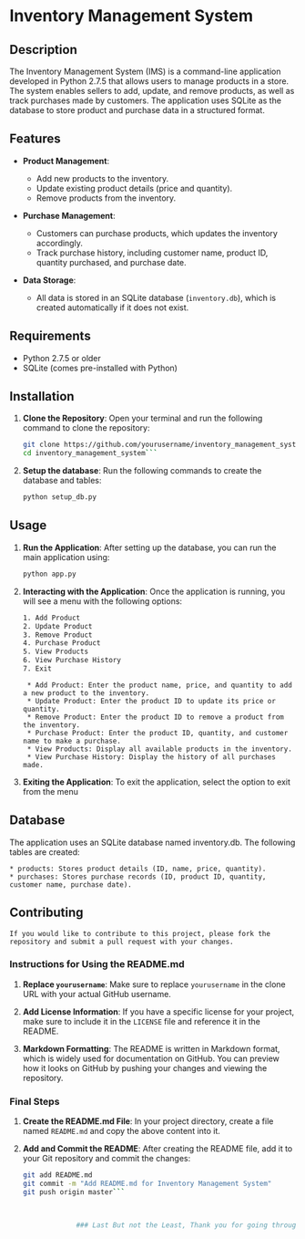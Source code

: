 # Inventory Management System

## Description

The Inventory Management System (IMS) is a command-line application developed in Python 2.7.5 that allows users to manage products in a store. The system enables sellers to add, update, and remove products, as well as track purchases made by customers. The application uses SQLite as the database to store product and purchase data in a structured format.

## Features

- **Product Management**: 
  - Add new products to the inventory.
  - Update existing product details (price and quantity).
  - Remove products from the inventory.

- **Purchase Management**: 
  - Customers can purchase products, which updates the inventory accordingly.
  - Track purchase history, including customer name, product ID, quantity purchased, and purchase date.

- **Data Storage**: 
  - All data is stored in an SQLite database (`inventory.db`), which is created automatically if it does not exist.

## Requirements

- Python 2.7.5 or older
- SQLite (comes pre-installed with Python)

## Installation

1. **Clone the Repository**:
   Open your terminal and run the following command to clone the repository:
   ```bash
   git clone https://github.com/yourusername/inventory_management_system.git
   cd inventory_management_system```

2. **Setup the database**:
   Run the following commands to create the database and tables:
   ```bash
   python setup_db.py
   ```
## Usage

1. **Run the Application**:
   After setting up the database, you can run the main application using:
   ```bash
   python app.py
   ```
2. **Interacting with the Application**:
   Once the application is running, you will see a menu with the following options:

	```bash
	1. Add Product
	2. Update Product
	3. Remove Product
	4. Purchase Product
	5. View Products
	6. View Purchase History
	7. Exit
	```
		
		* Add Product: Enter the product name, price, and quantity to add a new product to the inventory.
		* Update Product: Enter the product ID to update its price or quantity.
		* Remove Product: Enter the product ID to remove a product from the inventory.
		* Purchase Product: Enter the product ID, quantity, and customer name to make a purchase.
		* View Products: Display all available products in the inventory.
		* View Purchase History: Display the history of all purchases made.


3. **Exiting the Application**:
   To exit the application, select the option to exit from the menu

## Database
   The application uses an SQLite database named inventory.db. The following tables are created:

	* products: Stores product details (ID, name, price, quantity).
	* purchases: Stores purchase records (ID, product ID, quantity, customer name, purchase date).

## Contributing
	If you would like to contribute to this project, please fork the repository and submit a pull request with your changes.



### Instructions for Using the README.md

1. **Replace `yourusername`**: Make sure to replace `yourusername` in the clone URL with your actual GitHub username.

2. **Add License Information**: If you have a specific license for your project, make sure to include it in the `LICENSE` file and reference it in the README.

3. **Markdown Formatting**: The README is written in Markdown format, which is widely used for documentation on GitHub. You can preview how it looks on GitHub by pushing your changes and viewing the repository.

### Final Steps

1. **Create the README.md File**:
   In your project directory, create a file named `README.md` and copy the above content into it.

2. **Add and Commit the README**:
   After creating the README file, add it to your Git repository and commit the changes:
   ```bash
   git add README.md
   git commit -m "Add README.md for Inventory Management System"
   git push origin master```
				
			

				### Last But not the Least, Thank you for going through my repository
